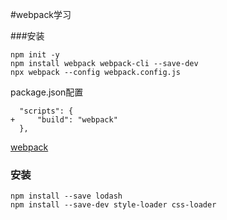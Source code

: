 #webpack学习

###安装
```
npm init -y
npm install webpack webpack-cli --save-dev
npx webpack --config webpack.config.js
```
package.json配置
```
  "scripts": {
+     "build": "webpack"
  },
```

[webpack](https://www.webpackjs.com/)

### 安装
```
npm install --save lodash
npm install --save-dev style-loader css-loader

```
